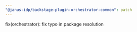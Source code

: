 ```yaml
---
"@janus-idp/backstage-plugin-orchestrator-common": patch
---
```


fix(orchestrator): fix typo in package resolution
